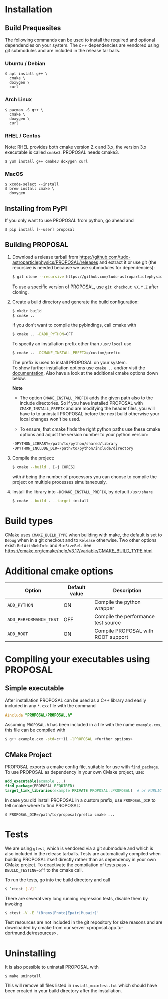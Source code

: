 # Installation

## Build Prequesites

The following commands can be used to install the required and optional
dependencies on your system.
The c++ dependencies are vendored using git submodules and are included in the
release tar balls.

### Ubuntu / Debian

```
$ apt install g++ \
  cmake \
  doxygen \
  curl
```

### Arch Linux

```
$ pacman -S g++ \
  cmake \
  doxygen \
  curl
```

### RHEL / Centos

Note: RHEL provides both cmake version 2.x and 3.x, the version 3.x executable is
called `cmake3`.
PROPOSAL needs cmake3.

```
$ yum install g++ cmake3 doxygen curl
```

### MacOS

```
$ xcode-select --install
$ brew install cmake \
  doxygen 
```


## Installing from PyPI

If you only want to use PROPOSAL from python, go ahead and 
```
$ pip install [--user] proposal
```

## Building PROPOSAL

1. Download a release tarball from <https://github.com/tudo-astroparticlephysics/PROPOSAL/releases>
    and extract it or use git (the recursive is needed because we use submodules for dependencies):
    ```sh
    $ git clone --recursive https://github.com/tudo-astroparticlephysics/PROPOSAL
    ```

    To use a specific version of PROPOSAL, use `git checkout vX.Y.Z` after cloning.


1. Create a build directory and generate the build configuration:
    ```sh
    $ mkdir build
    $ cmake ..
    ```
    
    If you don't want to compile the pybindings, call cmake with
    ```sh
    $ cmake .. -DADD_PYTHON=OFF
    ```
    
    To specify an installation prefix other than `/usr/local` use
    ```sh
    $ cmake .. -DCMAKE_INSTALL_PREFIX=/custom/prefix
    ```
    
    The prefix is used to install PROPOSAL on your system.  
    To show further installation options use `cmake ..` and/or
    visit the [documentation](https://cmake.org/documentation/).
    Also have a look at the additional cmake options down below.
    
    **Note**
    
    * The option `CMAKE_INSTALL_PREFIX` adds the given path also to the
    include directories. So if you have installed PROPOSAL with
    `CMAKE_INSTALL_PREFIX` and are modifying the header files, you will have to 
    to uninstall PROPOSAL before the next build otherwise your local
    changes won't be used.
    
    * To ensure, that cmake finds the right python paths use these
    cmake options and adjust the version number to your python version:
    ```sh
    -DPYTHON_LIBRARY=/path/to/python/shared/library
    -DPYTHON_INCLUDE_DIR=/path/to/python/include/directory
    ```


1. Compile the project:
    ```sh
    $ cmake --build . [-j CORES]
    ```
    with `#` being the number of processors you can choose to compile
    the project on multiple processes simultaneously.

1.  Install the library into `-DCMAKE_INSTALL_PREFIX`, by default `/usr/share`
    ```sh
    $ cmake --build . --target install
    ```

# Build types

CMake uses `CMAKE_BUILD_TYPE` when building with make, the default
is set to `Debug` when in a git checkout and to `Release` otherwise.
Two other options exist: `RelWithDebInfo` and `MinSizeRel`.
See https://cmake.org/cmake/help/v3.17/variable/CMAKE_BUILD_TYPE.html

# Additional cmake options

| Option | Default value | Description |
| --- | --- | --- |
| `ADD_PYTHON` | ON | Compile the python wrapper |
| `ADD_PERFORMANCE_TEST` | OFF | Compile the performance test source |
| `ADD_ROOT` | ON | Compile PROPOSAL with ROOT support |


# Compiling your executables using PROPOSAL


## Simple executable

After installation PROPOSAL can be used as a C++ library and easily included in any `*.cxx` file with the command

```cpp
#include "PROPOSAL/PROPOSAL.h"
```

Assuming `PROPOSAL.h` has been included in a file with the name `example.cxx`, this file can be compiled with

```sh
$ g++ example.cxx -std=c++11 -lPROPOSAL <further options>
```

##  CMake Project

PROPOSAL exports a cmake config file, suitable for use with `find_package`.
To use PROPOSAL as dependency in your own CMake project, use:

```cmake
add_executable(example ...)
find_package(PROPOSAL REQUIRED)
target_link_libraries(example PRIVATE PROPOSAL::PROPOSAL)  # or PUBLIC
```

In case you did install PROPOSAL in a custom prefix, use `PROPOSAL_DIR` to tell
cmake where to find PROPOSAL:

```
$ PROPOSAL_DIR=/path/to/proposal/prefix cmake ...
```

# Tests

We are using `gtest`, which is vendored via a git submodule and which is also
included in the release tarballs.
Tests are automatically compiled when building PROPOSAL itself directly rather
than as dependency in your own CMake project.
To deactivate the compilation of tests pass `-DBUILD_TESTING=off` to the cmake call.

To run the tests, go into the build directory and call
```sh
$ `ctest [-V]` 
```

There are several very long running regression tests, disable them by
invoking
```sh
$ ctest -V -E '(Brems|Photo|Epair|Mupair)'
```

Test resources are not included in the git repository for size reasons and
are downloaded by cmake from our server <proposal.app.tu-dortmund.de/resources>.
 

# Uninstalling

It is also possible to uninstall PROPOSAL with

```
$ make uninstall
```

This will remove all files listed in `install_mainfest.txt` which should
have been created in your build directory after the installation.
